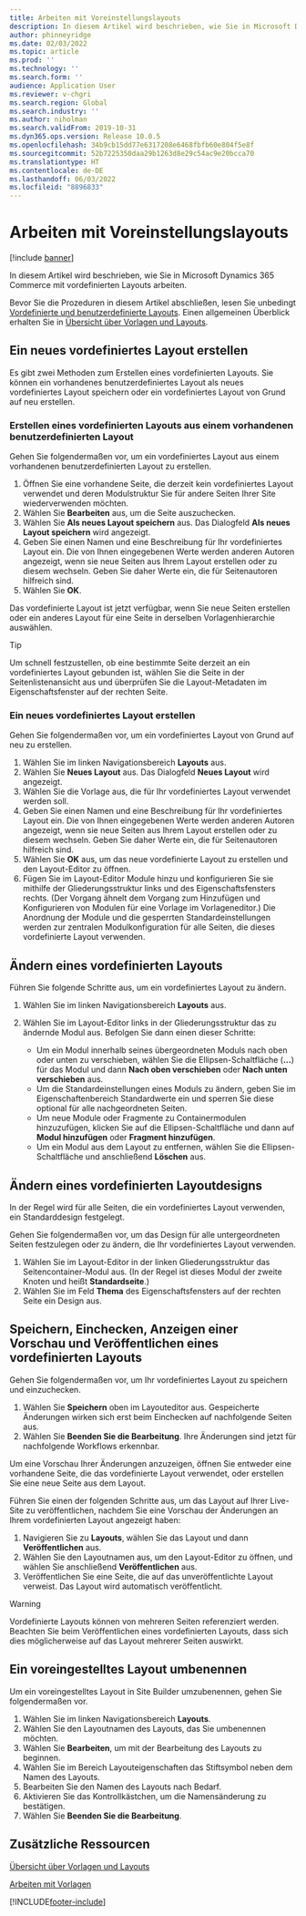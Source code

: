 ```yaml
---
title: Arbeiten mit Voreinstellungslayouts
description: In diesem Artikel wird beschrieben, wie Sie in Microsoft Dynamics 365 Commerce mit vordefinierten Layouts arbeiten.
author: phinneyridge
ms.date: 02/03/2022
ms.topic: article
ms.prod: ''
ms.technology: ''
ms.search.form: ''
audience: Application User
ms.reviewer: v-chgri
ms.search.region: Global
ms.search.industry: ''
ms.author: niholman
ms.search.validFrom: 2019-10-31
ms.dyn365.ops.version: Release 10.0.5
ms.openlocfilehash: 34b9cb15dd77e6317208e6468fbfb60e804f5e8f
ms.sourcegitcommit: 52b7225350daa29b1263d8e29c54ac9e20bcca70
ms.translationtype: HT
ms.contentlocale: de-DE
ms.lasthandoff: 06/03/2022
ms.locfileid: "8896833"
---
```

# <a name="work-with-preset-layouts"></a>Arbeiten mit Voreinstellungslayouts

[!include [banner](includes/banner.md)]

In diesem Artikel wird beschrieben, wie Sie in Microsoft Dynamics 365 Commerce mit vordefinierten Layouts arbeiten.

Bevor Sie die Prozeduren in diesem Artikel abschließen, lesen Sie unbedingt [Vordefinierte und benutzerdefinierte Layouts](templates-layouts-overview.md#preset-and-custom-layouts). Einen allgemeinen Überblick erhalten Sie in [Übersicht über Vorlagen und Layouts](templates-layouts-overview.md).

## <a name="create-a-new-preset-layout"></a>Ein neues vordefiniertes Layout erstellen

Es gibt zwei Methoden zum Erstellen eines vordefinierten Layouts. Sie können ein vorhandenes benutzerdefiniertes Layout als neues vordefiniertes Layout speichern oder ein vordefiniertes Layout von Grund auf neu erstellen.

### <a name="create-a-preset-layout-from-an-existing-custom-layout"></a>Erstellen eines vordefinierten Layouts aus einem vorhandenen benutzerdefinierten Layout

Gehen Sie folgendermaßen vor, um ein vordefiniertes Layout aus einem vorhandenen benutzerdefinierten Layout zu erstellen.

1. Öffnen Sie eine vorhandene Seite, die derzeit kein vordefiniertes Layout verwendet und deren Modulstruktur Sie für andere Seiten Ihrer Site wiederverwenden möchten.
1. Wählen Sie **Bearbeiten** aus, um die Seite auszuchecken.
1. Wählen Sie **Als neues Layout speichern** aus. Das Dialogfeld **Als neues Layout speichern** wird angezeigt.
1. Geben Sie einen Namen und eine Beschreibung für Ihr vordefiniertes Layout ein. Die von Ihnen eingegebenen Werte werden anderen Autoren angezeigt, wenn sie neue Seiten aus Ihrem Layout erstellen oder zu diesem wechseln. Geben Sie daher Werte ein, die für Seitenautoren hilfreich sind.
1. Wählen Sie **OK**.

Das vordefinierte Layout ist jetzt verfügbar, wenn Sie neue Seiten erstellen oder ein anderes Layout für eine Seite in derselben Vorlagenhierarchie auswählen.

> [!TIP]
> Um schnell festzustellen, ob eine bestimmte Seite derzeit an ein vordefiniertes Layout gebunden ist, wählen Sie die Seite in der Seitenlistenansicht aus und überprüfen Sie die Layout-Metadaten im Eigenschaftsfenster auf der rechten Seite.

### <a name="create-a-new-preset-layout"></a>Ein neues vordefiniertes Layout erstellen

Gehen Sie folgendermaßen vor, um ein vordefiniertes Layout von Grund auf neu zu erstellen.

1. Wählen Sie im linken Navigationsbereich **Layouts** aus.
1. Wählen Sie **Neues Layout** aus. Das Dialogfeld **Neues Layout** wird angezeigt.
1. Wählen Sie die Vorlage aus, die für Ihr vordefiniertes Layout verwendet werden soll.
1. Geben Sie einen Namen und eine Beschreibung für Ihr vordefiniertes Layout ein. Die von Ihnen eingegebenen Werte werden anderen Autoren angezeigt, wenn sie neue Seiten aus Ihrem Layout erstellen oder zu diesem wechseln. Geben Sie daher Werte ein, die für Seitenautoren hilfreich sind.
1. Wählen Sie **OK** aus, um das neue vordefinierte Layout zu erstellen und den Layout-Editor zu öffnen.
1. Fügen Sie im Layout-Editor Module hinzu und konfigurieren Sie sie mithilfe der Gliederungsstruktur links und des Eigenschaftsfensters rechts. (Der Vorgang ähnelt dem Vorgang zum Hinzufügen und Konfigurieren von Modulen für eine Vorlage im Vorlageneditor.) Die Anordnung der Module und die gesperrten Standardeinstellungen werden zur zentralen Modulkonfiguration für alle Seiten, die dieses vordefinierte Layout verwenden.

## <a name="modify-a-preset-layout"></a>Ändern eines vordefinierten Layouts

Führen Sie folgende Schritte aus, um ein vordefiniertes Layout zu ändern.

1. Wählen Sie im linken Navigationsbereich **Layouts** aus.
1. Wählen Sie im Layout-Editor links in der Gliederungsstruktur das zu ändernde Modul aus. Befolgen Sie dann einen dieser Schritte:

    - Um ein Modul innerhalb seines übergeordneten Moduls nach oben oder unten zu verschieben, wählen Sie die Ellipsen-Schaltfläche (**...**) für das Modul und dann **Nach oben verschieben** oder **Nach unten verschieben** aus.
    - Um die Standardeinstellungen eines Moduls zu ändern, geben Sie im Eigenschaftenbereich Standardwerte ein und sperren Sie diese optional für alle nachgeordneten Seiten.
    - Um neue Module oder Fragmente zu Containermodulen hinzuzufügen, klicken Sie auf die Ellipsen-Schaltfläche und dann auf **Modul hinzufügen** oder **Fragment hinzufügen**.
    - Um ein Modul aus dem Layout zu entfernen, wählen Sie die Ellipsen-Schaltfläche und anschließend **Löschen** aus.

## <a name="change-a-preset-layout-theme"></a>Ändern eines vordefinierten Layoutdesigns

In der Regel wird für alle Seiten, die ein vordefiniertes Layout verwenden, ein Standarddesign festgelegt.

Gehen Sie folgendermaßen vor, um das Design für alle untergeordneten Seiten festzulegen oder zu ändern, die Ihr vordefiniertes Layout verwenden.

1. Wählen Sie im Layout-Editor in der linken Gliederungsstruktur das Seitencontainer-Modul aus. (In der Regel ist dieses Modul der zweite Knoten und heißt **Standardseite**.)
1. Wählen Sie im Feld **Thema** des Eigenschaftsfensters auf der rechten Seite ein Design aus.

## <a name="save-check-in-preview-and-publish-a-preset-layout"></a>Speichern, Einchecken, Anzeigen einer Vorschau und Veröffentlichen eines vordefinierten Layouts

Gehen Sie folgendermaßen vor, um Ihr vordefiniertes Layout zu speichern und einzuchecken.

1. Wählen Sie **Speichern** oben im Layouteditor aus. Gespeicherte Änderungen wirken sich erst beim Einchecken auf nachfolgende Seiten aus.
1. Wählen Sie **Beenden Sie die Bearbeitung**. Ihre Änderungen sind jetzt für nachfolgende Workflows erkennbar.

Um eine Vorschau Ihrer Änderungen anzuzeigen, öffnen Sie entweder eine vorhandene Seite, die das vordefinierte Layout verwendet, oder erstellen Sie eine neue Seite aus dem Layout.

Führen Sie einen der folgenden Schritte aus, um das Layout auf Ihrer Live-Site zu veröffentlichen, nachdem Sie eine Vorschau der Änderungen an Ihrem vordefinierten Layout angezeigt haben:

1. Navigieren Sie zu **Layouts**, wählen Sie das Layout und dann **Veröffentlichen** aus.
1. Wählen Sie den Layoutnamen aus, um den Layout-Editor zu öffnen, und wählen Sie anschließend **Veröffentlichen** aus.
1. Veröffentlichen Sie eine Seite, die auf das unveröffentlichte Layout verweist. Das Layout wird automatisch veröffentlicht.

> [!WARNING]
> Vordefinierte Layouts können von mehreren Seiten referenziert werden. Beachten Sie beim Veröffentlichen eines vordefinierten Layouts, dass sich dies möglicherweise auf das Layout mehrerer Seiten auswirkt.

## <a name="rename-a-preset-layout"></a>Ein voreingestelltes Layout umbenennen

Um ein voreingestelltes Layout in Site Builder umzubenennen, gehen Sie folgendermaßen vor.

1. Wählen Sie im linken Navigationsbereich **Layouts**.
1. Wählen Sie den Layoutnamen des Layouts, das Sie umbenennen möchten.
1. Wählen Sie **Bearbeiten**, um mit der Bearbeitung des Layouts zu beginnen.
1. Wählen Sie im Bereich Layouteigenschaften das Stiftsymbol neben dem Namen des Layouts.
1. Bearbeiten Sie den Namen des Layouts nach Bedarf.
1. Aktivieren Sie das Kontrollkästchen, um die Namensänderung zu bestätigen.
1. Wählen Sie **Beenden Sie die Bearbeitung**.

## <a name="additional-resources"></a>Zusätzliche Ressourcen

[Übersicht über Vorlagen und Layouts](templates-layouts-overview.md)

[Arbeiten mit Vorlagen](work-with-templates.md)


[!INCLUDE[footer-include](../includes/footer-banner.md)]
